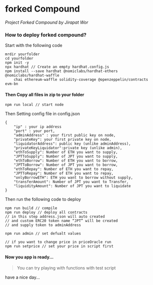 # forked Compound
_Project Forked Compound by Jirapat Wor_

### How to deploy forked compound?

Start with the following code

```
mrdir yourfolder
cd yourfolder
npm init -y
npx hardhat // Create an empty hardhat.config.js
npm install --save hardhat @nomiclabs/hardhat-ethers @nomiclabs/hardhat-waffle 
    chai ethereum-waffle solidity-coverage @openzeppelin/contracts evm-bn
```

#### Then Copy all files in zip to your folder

```
npm run local // start node
```

Then Setting config file in config.json

```
{
    "ip" : your ip address
    "port" : your port,
    "adminAddress" : your first public key on node,
    "privateKey": your first private key on node,
    "liquidatorAddress": public key (unlike adminAddress),
    "privateKeyLiquidator":private key (unlike admin),
    "ethToSupply": Number of ETH you want to supply,
    "JPTToSupply": Number of JPT you want to supply,
    "ethToBorrow": Number of ETH you want to borrow,
    "JPTToBorrow": Number of JPT you want to borrow,
    "ethToRepay": Number of ETH you want to repay,
    "JPTToRepay": Number of ETH you want to repay,
    "onlyBorrowETH": ETH you want to borrow without supply,
    "transferAmount": Number of JPT you want to Transfer,
    "liquidityAmount": Number of JPT you want to liquidate
}
```

Then run the following code to deploy

```
npm run build // compile
npm run deploy // deploy all contracts
// in this step address.json will auto created
// and custom ERC20 token name “JPT” will be created
// and supply token to adminAddress

npm run admin // set defualt values

// if you want to change price in priceOracle run
npm run setprice // set your price in script first
```

#### Now you app is ready...

> You can try playing with functions with test script


have a nice day...

